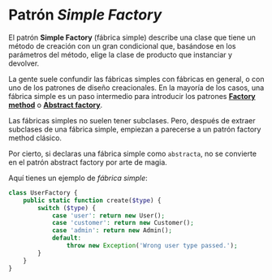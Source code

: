 # Patrón _Simple Factory_

El patrón **Simple Factory** (fábrica simple) describe una clase que tiene un método de creación con un gran condicional que, basándose en los parámetros del método, elige la clase de producto que instanciar y devolver.

La gente suele confundir las fábricas simples con fábricas en general, o con uno de los patrones de diseño creacionales. En la mayoría de los casos, una fábrica simple es un paso intermedio para introducir los patrones **[Factory method][fm]** o **[Abstract factory][af]**.

Las fábricas simples no suelen tener subclases. Pero, después de extraer subclases de una fábrica simple, empiezan a parecerse a un patrón factory method clásico.

Por cierto, si declaras una fábrica simple como `abstracta`, no se convierte en el patrón abstract factory por arte de magia.

Aquí tienes un ejemplo de _fábrica simple_:

```php
class UserFactory {
    public static function create($type) {
        switch ($type) {
            case 'user': return new User();
            case 'customer': return new Customer();
            case 'admin': return new Admin();
            default:
                throw new Exception('Wrong user type passed.');
        }
    }
}
```

[fm]: https://refactoring.guru/es/design-patterns/factory-method
[af]: https://refactoring.guru/es/design-patterns/abstract-factory
